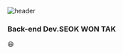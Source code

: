 ![header](https://capsule-render.vercel.app/api?type=rounded&color=000000&height=250&section=header&text=TakTak%20Code&fontSize=40&animation=fadeIn&fontColor=ffffff)


<!--
### Hi there 👋
-->
### Back-end Dev.SEOK WON TAK            
😄          
 


<!--
**TAKTAKcode/TAKTAKcode** is a ✨ _special_ ✨ repository because its `README.md` (this file) appears on your GitHub profile.

Here are some ideas to get you started:

- 🔭 I’m currently working on ...
- 🌱 I’m currently learning ...
- 👯 I’m looking to collaborate on ...
- 🤔 I’m looking for help with ...
- 💬 Ask me about ...
- 📫 How to reach me: ...
- 😄 Pronouns: ...
- ⚡ Fun fact: ...
-->
